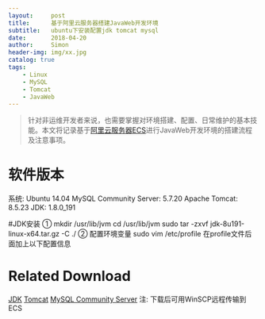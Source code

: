 ```yaml
---
layout:     post
title:      基于阿里云服务器搭建JavaWeb开发环境
subtitle:   ubuntu下安装配置jdk tomcat mysql
date:       2018-04-20
author:     Simon
header-img: img/xx.jpg
catalog: true
tags: 
    - Linux
    - MySQL
    - Tomcat
    - JavaWeb
---
```


>针对非运维开发者来说，也需要掌握对环境搭建、配置、日常维护的基本技能。本文将记录基于[阿里云服务器ECS](https://www.aliyun.com/)进行JavaWeb开发环境的搭建流程及注意事项。

# 软件版本
系统: Ubuntu 14.04
MySQL Community Server: 5.7.20
Apache Tomcat: 8.5.23
JDK: 1.8.0_191

#JDK安装
① mkdir /usr/lib/jvm
   cd /usr/lib/jvm
   sudo tar -zxvf jdk-8u191-linux-x64.tar.gz -C ./
② 配置环境变量
   sudo vim /etc/profile
   在profile文件后面加上以下配置信息
   
# Related Download
[JDK](https://www.oracle.com/technetwork/java/javase/downloads/index.html)
[Tomcat](http://tomcat.apache.org/)
[MySQL Community Server](https://dev.mysql.com/downloads/mysql/)
注: 下载后可用WinSCP远程传输到ECS


